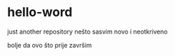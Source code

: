 # hello-word
just another repository
nešto sasvim novo i neotkriveno

bolje da ovo što prije završim
